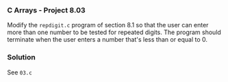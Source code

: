 ### C Arrays - Project 8.03

Modify the ```repdigit.c``` program of section 8.1 so that the user can enter more than one number to be tested for repeated digits.
The program should terminate when the user enters a number that's less than or equal to 0.

### Solution

See ```03.c```